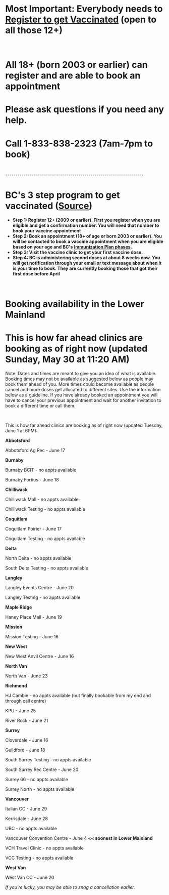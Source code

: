 # Most Important: Everybody needs to [Register to get Vaccinated](https://www.getvaccinated.gov.bc.ca/s/) (open to all those 12+)

&#x200B;

# All 18+ (born 2003 or earlier) can register and are able to book an appointment

# Please ask questions if you need any help.

# Call 1-833-838-2323 (7am-7pm to book)

# 

\--------------------------------------------------------------------

# BC's 3 step program to get vaccinated ([Source](https://www2.gov.bc.ca/getvaccinated.html))

* **Step 1: Register 12+ (2009 or earlier). First you register when you are eligible and get a confirmation number. You will need that number to book your vaccine appointment**
* **Step 2: Book an appointment (18+ of age or born 2003 or earlier). You will be contacted to book a vaccine appointment when you are eligible based on your age and BC's** [**Immunization Plan phases**](https://www2.gov.bc.ca/gov/content/covid-19/vaccine/plan#general-population)**.** 
* **Step 3: Visit the vaccine clinic to get your first vaccine dose.**
* **Step 4: BC is administering second doses at about 8 weeks now.  You will get notification through your email or text message about when it is your time to book.  They are currently booking those that got their first dose before April**

&#x200B;

# Booking availability in the Lower Mainland

# This is how far ahead clinics are booking as of right now (updated Sunday, May 30 at 11:20 AM)

Note: Dates and times are meant to give you an idea of what is available. Booking times may not be available as suggested below as people may book them ahead of you.  More times could become available as people cancel and more doses get allocated to different sites.  Use the information below as a guideline. If you have already booked an appointment you will have to cancel your previous appointment and wait for another invitation to book a different time or call them.

&#x200B;

 

This is how far ahead clinics are booking as of right now (updated Tuesday, June 1 at 6PM):

**Abbotsford**

Abbotsford Ag Rec - June 17

**Burnaby**

Burnaby BCIT - no appts available

Burnaby Fortius - June 18

**Chilliwack**

Chilliwack Mall - no appts available

Chilliwack Testing - no appts available

**Coquitlam**

Coquitlam Poirier - June 17

Coquitlam Testing - no appts available

**Delta**

North Delta - no appts available

South Delta Testing - no appts available

**Langley**

Langley Events Centre - June 20

Langley Testing - no appts available

**Maple Ridge**

Haney Place Mall - June 19

**Mission**

Mission Testing - June 16

**New West**

New West Anvil Centre - June 16

**North Van**

North Van - June 23

**Richmond**

HJ Cambie - no appts available (but finally bookable from my end and through call centre)

KPU - June 25

River Rock - June 21

**Surrey**

Cloverdale - June 16

Guildford - June 18

South Surrey Testing - no appts available

South Surrey Rec Centre - June 20

Surrey 66 - no appts available

Surrey North - no appts available

**Vancouver**

Italian CC - June 29

Kerrisdale - June 28

UBC - no appts available

Vancouver Convention Centre - June 4 **<< soonest in Lower Mainland**

VCH Travel Clinic - no appts available

VCC Testing - no appts available

**West Van**

West Van CC - June 20

*If you're lucky, you may be able to snag a cancellation earlier.*